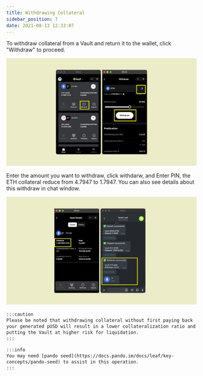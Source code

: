 ```yaml
---
title: Withdrawing Collateral
sidebar_position: 7
date: 2021-08-13 12:33:07
---
```


To withdraw collateral from a Vault and return it to the wallet, click "Withdraw" to proceed.

![](../assets/leaf-withdraw-p1.png)

Enter the amount you want to withdraw, click withdarw, and Enter PIN, the ETH collateral reduce from 4.7947 to 1.7947. You can also see details about this withdraw in chat window.

![](../assets/leaf-withdraw-p2.png)


````mdx-code-block
:::caution
Please be noted that withdrawing collateral without first paying back your generated pUSD will result in a lower collateralization ratio and putting the Vault at higher risk for liquidation.
:::
````

````mdx-code-block
:::info
You may need [pando seed](https://docs.pando.im/docs/leaf/key-concepts/pando-seed) to assist in this operation.
:::
````





